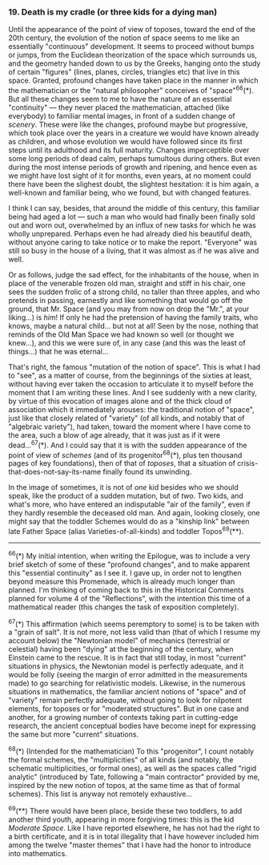 ### 19. Death is my cradle (or three kids for a dying man)
Until the appearance of the point of view of toposes, toward the end of the 20th century, the evolution of the notion of space seems to me like an essentially "continuous" development. It seems to proceed without bumps or jumps, from the Euclidean theorization of the space which surrounds us, and the geometry handed down to us by the Greeks, hanging onto the study of certain "figures" (lines, planes, circles, triangles etc) that live in this space. Granted, profound changes have taken place in the manner in which the mathematician or the "natural philosopher" conceives of "space"<sup>66</sup>(&ast;). But all these changes seem to me to have the nature of an essential "continuity" &mdash; they never placed the mathematician, attached (like everybody) to familiar mental images, in front of a sudden change of _scenery_. These were like the changes, profound maybe but progressive, which took place over the years in a creature we would have known already as children, and whose evolution we would have followed since its first steps until its adulthood and its full maturity. Changes imperceptible over some long periods of dead calm, perhaps tumultous during others. But even during the most intense periods of growth and ripening, and hence even as we might have lost sight of it for months, even years, at no moment could there have been the slighest doubt, the slightest hesitation: it is him again, a well-known and familiar being, who we found, but with changed features.

I think I can say, besides, that around the middle of this century, this familiar being had aged a lot &mdash; such a man who would had finally been finally sold out and worn out, overwhelmed by an influx of new tasks for which he was wholly unprepared. Perhaps even he had already died his beautiful death, without anyone caring to take notice or to make the report. "Everyone" was still so busy in the house of a living, that it was almost as if he was alive and well.

Or as follows, judge the sad effect, for the inhabitants of the house, when in place of the venerable frozen old man, straight and stiff in his chair, one sees the sudden frolic of a strong child, no taller than three apples, and who pretends in passing, earnestly and like something that would go off the ground, that Mr. Space (and you may from now on drop the "Mr.", at your liking...) is _him_! If only he had the pretension of having the family traits, who knows, maybe a natural child... but not at all! Seen by the nose, nothing that reminds of the Old Man Space we had known so well (or thought we knew...), and this we were sure of, in any case (and this was the least of things...) that he was eternal...

That's right, the famous "mutation of the notion of space". This is what I had to "see", as a matter of course, from the beginnings of the sixties at least, without having ever taken the occasion to articulate it to myself before the moment that I am writing these lines. And I see suddenly with a new clarity, by virtue of this evocation of images alone and of the thick cloud of association which it immediately arouses: the traditional notion of "space", just like that closely related of "variety" (of all kinds, and notably that of "algebraic variety"), had taken, toward the moment where I have come to the area, such a blow of age already, that it was just as if it were dead...<sup>67</sup>(&ast;). And I could say that it is with the sudden appearance of the point of view of _schemes_ (and of its progenitor<sup>68</sup>(&ast;), plus ten thousand pages of key foundations), then of that of _toposes_, that a situation of crisis-that-does-not-say-its-name finally found its unwinding.

In the image of sometimes, it is not of _one_ kid besides who we should speak, like the product of a sudden mutation, but of _two_. Two kids, and what's more, who have entered an indisputable "air of the family", even if they hardly resemble the deceased old man. And again, looking closely, one might say that the toddler Schemes would do as a "kinship link" between late Father Space (alias Varieties-of-all-kinds) and toddler Topos<sup>69</sup>(&ast;&ast;).

---

<sup>66</sup>(&ast;) My initial intention, when writing the Epilogue, was to include a very brief sketch of some of these "profound changes", and to make apparent this "essential continuity" as I see it. I gave up, in order not to lengthen beyond measure this Promenade, which is already much longer than planned. I'm thinking of coming back to this in the Historical Comments planned for volume 4 of the "Reflections", with the intention this time of a mathematical reader (this changes the task of exposition completely).

<sup>67</sup>(&ast;) This affirmation (which seems peremptory to some) is to be taken with a "grain of salt". It is not more, not less valid than (that of which I resume my account below) the "Newtonian model" of mechanics (terrestrial or celestial) having been "dying" at the beginning of the century, when Einstein came to the rescue. It is in fact that still today, in most "current" situations in physics, the Newtonian model is perfectly adequate, and it would be folly (seeing the margin of error admitted in the measurements made) to go searching for relativistic models. Likewise, in the numerous situations in mathematics, the familiar ancient notions of "space" and of "variety" remain perfectly adequate, without going to look for nilpotent elements, for toposes or for "moderated structures". But in one case and another, for a growing number of contexts taking part in cutting-edge research, the ancient conceptual bodies have become inept for expressing the same but more "current" situations.

<sup>68</sup>(&ast;) (Intended for the mathematician) To this "progenitor", I count notably the formal schemes, the "multiplicities" of all kinds (and notably, the schematic multiplicities, or formal ones), as well as the spaces called "rigid analytic" (introduced by Tate, following a "main contractor" provided by me, inspired by the new notion of topos, at the same time as that of formal schemes). This list is anyway not remotely exhaustive...

<sup>69</sup>(&ast;&ast;) There would have been place, beside these two toddlers, to add another third youth, appearing in more forgiving times: this is the kid _Moderate Space_. Like I have reported elsewhere, he has not had the right to a birth certificate, and it is in total illegality that I have however included him among the twelve "master themes" that I have had the honor to introduce into mathematics.

